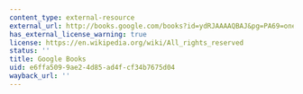 ```yaml
---
content_type: external-resource
external_url: http://books.google.com/books?id=ydRJAAAAQBAJ&pg=PA69=onepage
has_external_license_warning: true
license: https://en.wikipedia.org/wiki/All_rights_reserved
status: ''
title: Google Books
uid: e6ffa509-9ae2-4d85-ad4f-cf34b7675d04
wayback_url: ''
---
```

